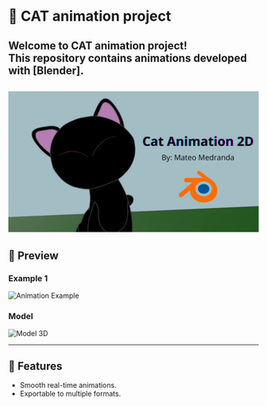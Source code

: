 # 🎨 CAT animation project

Welcome to **CAT animation project**!  
This repository contains animations developed with [Blender].
--------------------------------------------------------------------------------------------------------
![Animation Example](./imgReadme/CatPresentation.png)
---

## 📸 Preview

### Example 1
![Animation Example](./imgReadme/CatFinall)

### Model
![Model 3D](./imgReadme/CatModel)

---

## 🚀 Features

- Smooth real-time animations.    
- Exportable to multiple formats.  


